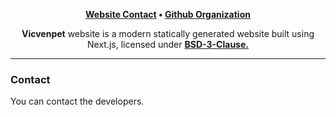 <p align="center">
    <b><a href="https://website-incslash.vercel.app/">Website Contact</a> • <a href="https://github.com/slashdevelopment">Github Organization</a></b>
</p>

<p align="center">
   <b>Vicvenpet</b> website is a modern statically generated website built using Next.js, licensed under <b><a href="https://github.com/slashdevelopment/website/blob/main/LICENSE.md">BSD-3-Clause.</a></b>
</p>

---

### Contact

You can contact the developers.
